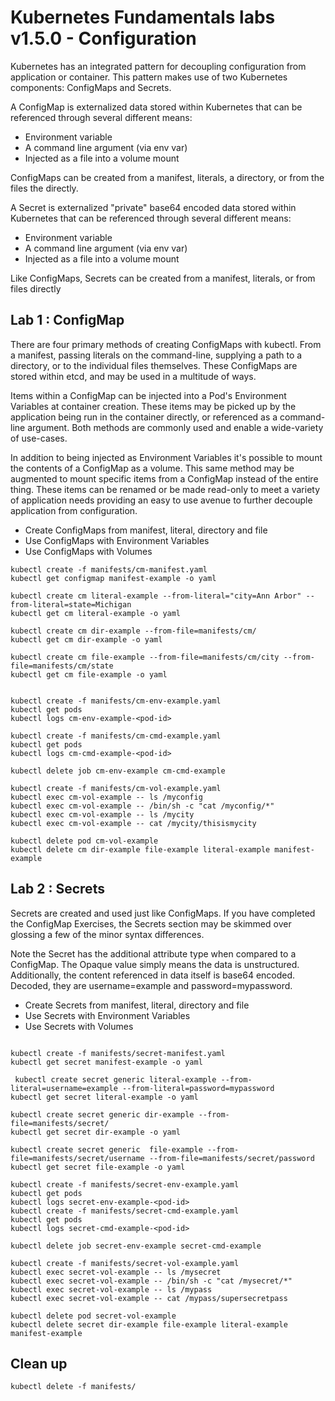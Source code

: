 [//]: # (Confidential document)
[//]: # (01/07/2023)
[//]: # (v 1.5.0)


# Kubernetes Fundamentals labs v1.5.0 - Configuration

Kubernetes has an integrated pattern for decoupling configuration from application or container. This pattern makes use of two Kubernetes components: ConfigMaps and Secrets.

A ConfigMap is externalized data stored within Kubernetes that can be referenced through several different means:

- Environment variable
- A command line argument (via env var)
- Injected as a file into a volume mount

ConfigMaps can be created from a manifest, literals, a directory, or from the files the directly.


A Secret is externalized "private" base64 encoded data stored within Kubernetes that can be referenced through several different means:

- Environment variable
- A command line argument (via env var)
- Injected as a file into a volume mount

Like ConfigMaps, Secrets can be created from a manifest, literals, or from files directly

## Lab 1 : ConfigMap 


There are four primary methods of creating ConfigMaps with kubectl. From a manifest, passing literals on the command-line, supplying a path to a directory, or to the individual files themselves. These ConfigMaps are stored within etcd, and may be used in a multitude of ways.


Items within a ConfigMap can be injected into a Pod's Environment Variables at container creation. These items may be picked up by the application being run in the container directly, or referenced as a command-line argument. Both methods are commonly used and enable a wide-variety of use-cases.


In addition to being injected as Environment Variables it's possible to mount the contents of a ConfigMap as a volume. This same method may be augmented to mount specific items from a ConfigMap instead of the entire thing. These items can be renamed or be made read-only to meet a variety of application needs providing an easy to use avenue to further decouple application from configuration.


 - Create ConfigMaps from manifest, literal, directory and file
 - Use ConfigMaps with Environment Variables
 - Use ConfigMaps with Volumes
 
```
kubectl create -f manifests/cm-manifest.yaml
kubectl get configmap manifest-example -o yaml

kubectl create cm literal-example --from-literal="city=Ann Arbor" --from-literal=state=Michigan
kubectl get cm literal-example -o yaml

kubectl create cm dir-example --from-file=manifests/cm/
kubectl get cm dir-example -o yaml

kubectl create cm file-example --from-file=manifests/cm/city --from-file=manifests/cm/state
kubectl get cm file-example -o yaml


kubectl create -f manifests/cm-env-example.yaml
kubectl get pods
kubectl logs cm-env-example-<pod-id>

kubectl create -f manifests/cm-cmd-example.yaml
kubectl get pods
kubectl logs cm-cmd-example-<pod-id>

kubectl delete job cm-env-example cm-cmd-example

kubectl create -f manifests/cm-vol-example.yaml
kubectl exec cm-vol-example -- ls /myconfig
kubectl exec cm-vol-example -- /bin/sh -c "cat /myconfig/*"
kubectl exec cm-vol-example -- ls /mycity
kubectl exec cm-vol-example -- cat /mycity/thisismycity

kubectl delete pod cm-vol-example
kubectl delete cm dir-example file-example literal-example manifest-example

```

## Lab 2 : Secrets

Secrets are created and used just like ConfigMaps. If you have completed the ConfigMap Exercises, the Secrets section may be skimmed over glossing a few of the minor syntax differences.

Note the Secret has the additional attribute type when compared to a ConfigMap. The Opaque value simply means the data is unstructured. Additionally, the content referenced in data itself is base64 encoded. Decoded, they are username=example and password=mypassword.


 - Create Secrets from manifest, literal, directory and file
 - Use Secrets with Environment Variables
 - Use Secrets with Volumes
 
```

kubectl create -f manifests/secret-manifest.yaml
kubectl get secret manifest-example -o yaml

 kubectl create secret generic literal-example --from-literal=username=example --from-literal=password=mypassword
kubectl get secret literal-example -o yaml

kubectl create secret generic dir-example --from-file=manifests/secret/
kubectl get secret dir-example -o yaml

kubectl create secret generic  file-example --from-file=manifests/secret/username --from-file=manifests/secret/password
kubectl get secret file-example -o yaml

kubectl create -f manifests/secret-env-example.yaml
kubectl get pods
kubectl logs secret-env-example-<pod-id>
kubectl create -f manifests/secret-cmd-example.yaml
kubectl get pods
kubectl logs secret-cmd-example-<pod-id>

kubectl delete job secret-env-example secret-cmd-example

kubectl create -f manifests/secret-vol-example.yaml
kubectl exec secret-vol-example -- ls /mysecret
kubectl exec secret-vol-example -- /bin/sh -c "cat /mysecret/*"
kubectl exec secret-vol-example -- ls /mypass
kubectl exec secret-vol-example -- cat /mypass/supersecretpass

kubectl delete pod secret-vol-example
kubectl delete secret dir-example file-example literal-example manifest-example

```


## Clean up

```
kubectl delete -f manifests/

```